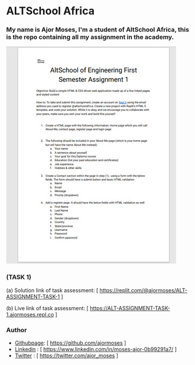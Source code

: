 # ALTSchool Africa

### My name is Ajor Moses, I'm a student of AltSchool Africa, this is the repo containing all my assignment in the academy.

![First Assignment in ALTSchool](./Tasks/assignment_page1.JPG)

### (TASK 1)

(a) Solution link of task assessment: [ https://replit.com/@ajormoses/ALT-ASSIGNMENT-TASK-1 ]

(b) Live link of task assessment: [ https://ALT-ASSIGNMENT-TASK-1.ajormoses.repl.co ]

### Author

- [Githubpage](#Githubpage): [ https://github.com/ajormoses ]
- [Linkedin](#Linkedin) : [ https://www.linkedin.com/in/moses-ajor-0b99291a7/ ]
- [Twitter](#Twitter) : [ https://twitter.com/ajor_moses ]
